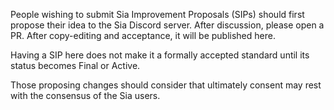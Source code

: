 People wishing to submit Sia Improvement Proposals (SIPs) should first propose their idea to the Sia Discord server. After discussion, please open a PR. After copy-editing and acceptance, it will be published here.

Having a SIP here does not make it a formally accepted standard until its status becomes Final or Active.

Those proposing changes should consider that ultimately consent may rest with the consensus of the Sia users.
